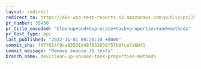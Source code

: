 ```yaml
---
layout: redirect
redirect_to: https://a8c-woo-test-reports.s3.amazonaws.com/public/pr/35450/api/index.html
pr_number: 35450
pr_title_encoded: "Cleanup+and+deprecate+task+properties+and+methods"
pr_test_type: api
last_published: "2022-11-01 09:26:10 +0000"
commit_sha: f67f614f9ca83551d48f832838f57b8fce7abb41
commit_message: "Remove snooze JS tests"
branch_name: dev/clean-up-unused-task-properties-methods
---
```

